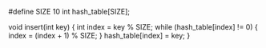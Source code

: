 #define SIZE 10
int hash_table[SIZE];

void insert(int key) {
    int index = key % SIZE;
    while (hash_table[index] != 0) {
        index = (index + 1) % SIZE;
    }
    hash_table[index] = key;
}
